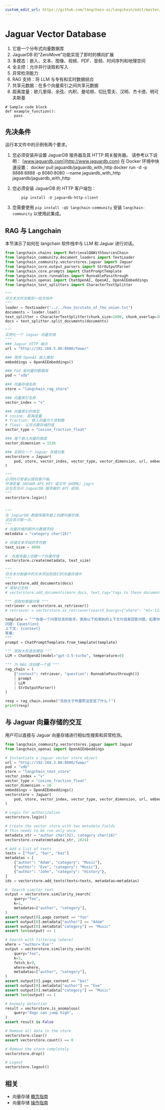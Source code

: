 ```yaml
---
custom_edit_url: https://github.com/langchain-ai/langchain/edit/master/docs/docs/integrations/vectorstores/jaguar.ipynb
---
```


# Jaguar Vector Database

1. 它是一个分布式向量数据库
2. JaguarDB 的“ZeroMove”功能实现了即时的横向扩展
3. 多模态：嵌入、文本、图像、视频、PDF、音频、时间序列和地理空间
4. 全主控：允许并行读取和写入
5. 异常检测能力
6. RAG 支持：将 LLM 与专有和实时数据结合
7. 共享元数据：在多个向量索引之间共享元数据
8. 距离度量：欧几里得、余弦、内积、曼哈顿、切比雪夫、汉明、杰卡德、明可夫斯基

```
# Sample code block
def example_function():
    pass
```

## 先决条件

运行本文件中的示例有两个要求。
1. 您必须安装并设置 JaguarDB 服务器及其 HTTP 网关服务器。
   请参考以下说明：
   [www.jaguardb.com](http://www.jaguardb.com)
   在 Docker 环境中快速设置：
   docker pull jaguardb/jaguardb_with_http
   docker run -d -p 8888:8888 -p 8080:8080 --name jaguardb_with_http  jaguardb/jaguardb_with_http

2. 您必须安装 JaguarDB 的 HTTP 客户端包：
   ```
       pip install -U jaguardb-http-client
   ```
   
3. 您需要使用 `pip install -qU langchain-community` 安装 `langchain-community` 以使用此集成。

## RAG 与 Langchain

本节演示了如何在 langchain 软件栈中与 LLM 和 Jaguar 进行对话。

```python
from langchain.chains import RetrievalQAWithSourcesChain
from langchain_community.document_loaders import TextLoader
from langchain_community.vectorstores.jaguar import Jaguar
from langchain_core.output_parsers import StrOutputParser
from langchain_core.prompts import ChatPromptTemplate
from langchain_core.runnables import RunnablePassthrough
from langchain_openai import ChatOpenAI, OpenAI, OpenAIEmbeddings
from langchain_text_splitters import CharacterTextSplitter

""" 
将文本文件加载到一组文档中 
"""
loader = TextLoader("../../how_to/state_of_the_union.txt")
documents = loader.load()
text_splitter = CharacterTextSplitter(chunk_size=1000, chunk_overlap=300)
docs = text_splitter.split_documents(documents)

"""
实例化一个 Jaguar 向量存储
"""
### Jaguar HTTP 端点
url = "http://192.168.5.88:8080/fwww/"

### 使用 OpenAI 嵌入模型
embeddings = OpenAIEmbeddings()

### Pod 是向量的数据库
pod = "vdb"

### 向量存储名称
store = "langchain_rag_store"

### 向量索引名称
vector_index = "v"

### 向量索引的类型
# cosine: 距离度量
# fraction: 嵌入向量为十进制数
# float: 以浮点数存储的值
vector_type = "cosine_fraction_float"

### 每个嵌入向量的维度
vector_dimension = 1536

### 实例化一个 Jaguar 存储对象
vectorstore = Jaguar(
    pod, store, vector_index, vector_type, vector_dimension, url, embeddings
)

"""
必须执行登录以授权客户端。
环境变量 JAGUAR_API_KEY 或文件 $HOME/.jagrc
应包含访问 JaguarDB 服务器的 API 密钥。
"""
vectorstore.login()


"""
在 JaguarDB 数据库服务器上创建向量存储。
这应该只做一次。
"""
# 向量存储的额外元数据字段
metadata = "category char(16)"

# 存储文本字段的字符数
text_size = 4096

#  在服务器上创建一个向量存储
vectorstore.create(metadata, text_size)

"""
将文本分割器中的文本添加到我们的向量存储中
"""
vectorstore.add_documents(docs)
# 或标记文档：
# vectorstore.add_documents(more_docs, text_tag="tags to these documents")

""" 获取检索器对象 """
retriever = vectorstore.as_retriever()
# retriever = vectorstore.as_retriever(search_kwargs={"where": "m1='123' and m2='abc'"})

template = """你是一个问答任务的助手。使用以下检索到的上下文片段来回答问题。如果你不知道答案，请直接说你不知道。最多使用三句话，保持回答简洁。
问题: {question}
上下文: {context}
答案:
"""
prompt = ChatPromptTemplate.from_template(template)

""" 获取大型语言模型 """
LLM = ChatOpenAI(model="gpt-3.5-turbo", temperature=0)

""" 为 RAG 流创建一个链 """
rag_chain = (
    {"context": retriever, "question": RunnablePassthrough()}
    | prompt
    | LLM
    | StrOutputParser()
)

resp = rag_chain.invoke("总统关于布雷耶法官说了什么？")
print(resp)
```

## 与 Jaguar 向量存储的交互

用户可以直接与 Jaguar 向量存储进行相似性搜索和异常检测。



```python
from langchain_community.vectorstores.jaguar import Jaguar
from langchain_openai import OpenAIEmbeddings

# Instantiate a Jaguar vector store object
url = "http://192.168.3.88:8080/fwww/"
pod = "vdb"
store = "langchain_test_store"
vector_index = "v"
vector_type = "cosine_fraction_float"
vector_dimension = 10
embeddings = OpenAIEmbeddings()
vectorstore = Jaguar(
    pod, store, vector_index, vector_type, vector_dimension, url, embeddings
)

# Login for authorization
vectorstore.login()

# Create the vector store with two metadata fields
# This needs to be run only once.
metadata_str = "author char(32), category char(16)"
vectorstore.create(metadata_str, 1024)

# Add a list of texts
texts = ["foo", "bar", "baz"]
metadatas = [
    {"author": "Adam", "category": "Music"},
    {"author": "Eve", "category": "Music"},
    {"author": "John", "category": "History"},
]
ids = vectorstore.add_texts(texts=texts, metadatas=metadatas)

#  Search similar text
output = vectorstore.similarity_search(
    query="foo",
    k=1,
    metadatas=["author", "category"],
)
assert output[0].page_content == "foo"
assert output[0].metadata["author"] == "Adam"
assert output[0].metadata["category"] == "Music"
assert len(output) == 1

# Search with filtering (where)
where = "author='Eve'"
output = vectorstore.similarity_search(
    query="foo",
    k=3,
    fetch_k=9,
    where=where,
    metadatas=["author", "category"],
)
assert output[0].page_content == "bar"
assert output[0].metadata["author"] == "Eve"
assert output[0].metadata["category"] == "Music"
assert len(output) == 1

# Anomaly detection
result = vectorstore.is_anomalous(
    query="dogs can jump high",
)
assert result is False

# Remove all data in the store
vectorstore.clear()
assert vectorstore.count() == 0

# Remove the store completely
vectorstore.drop()

# Logout
vectorstore.logout()
```

## 相关

- 向量存储 [概念指南](/docs/concepts/#vector-stores)
- 向量存储 [操作指南](/docs/how_to/#vector-stores)
